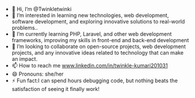 - 👋 Hi, I’m @Twinkletwinki
- 👀 I’m interested in learning new technologies, web development, software development, and exploring innovative solutions to real-world problems..
- 🌱 I’m currently learning  PHP, Laravel, and other web development frameworks, improving my skills in front-end and back-end development
- 💞️ I’m looking to collaborate on open-source projects, web development projects, and any innovative ideas related to technology that can make an impact.
- 📫 How to reach me www.linkedin.com/in/twinkle-kumari201031
- 😄 Pronouns: she/her
- ⚡ Fun fact:I can spend hours debugging code, but nothing beats the satisfaction of seeing it finally work!

<!---
Twinkletwinki/Twinkletwinki is a ✨ special ✨ repository because its `README.md` (this file) appears on your GitHub profile.
You can click the Preview link to take a look at your changes.
--->
